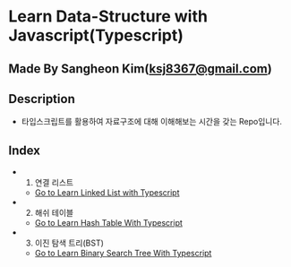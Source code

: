 # Learn Data-Structure with Javascript(Typescript)

## Made By Sangheon Kim(ksj8367@gmail.com)

## Description

- 타입스크립트를 활용하여 자료구조에 대해 이해해보는 시간을 갖는 Repo입니다.

## Index

- 1. 연결 리스트

  - <a href="https://github.com/sangheon-kim/JS_TS_Data_Structure/tree/master/LinkedList">Go to Learn Linked List with Typescript</a>

- 2. 해쉬 테이블

  - <a href="https://github.com/sangheon-kim/JS_TS_Data_Structure/tree/master/HashTable" >Go to Learn Hash Table With Typescript</a>

- 3. 이진 탐색 트리(BST)
  - <a href="https://github.com/sangheon-kim/JS_TS_Data_Structure/tree/master/Tree" >Go to Learn Binary Search Tree With Typescript</a>
